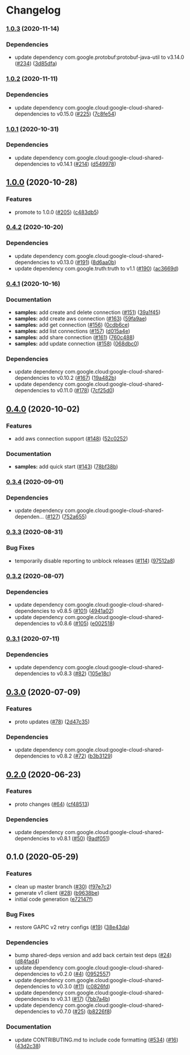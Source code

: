 # Changelog

### [1.0.3](https://www.github.com/googleapis/java-bigqueryconnection/compare/v1.0.2...v1.0.3) (2020-11-14)


### Dependencies

* update dependency com.google.protobuf:protobuf-java-util to v3.14.0 ([#234](https://www.github.com/googleapis/java-bigqueryconnection/issues/234)) ([3d85dfa](https://www.github.com/googleapis/java-bigqueryconnection/commit/3d85dfa710a4d9f99b892bddf8bf33306096ac51))

### [1.0.2](https://www.github.com/googleapis/java-bigqueryconnection/compare/v1.0.1...v1.0.2) (2020-11-11)


### Dependencies

* update dependency com.google.cloud:google-cloud-shared-dependencies to v0.15.0 ([#225](https://www.github.com/googleapis/java-bigqueryconnection/issues/225)) ([7c8fe54](https://www.github.com/googleapis/java-bigqueryconnection/commit/7c8fe5493378e3aea952259cd2bfafa8b87fbcd3))

### [1.0.1](https://www.github.com/googleapis/java-bigqueryconnection/compare/v1.0.0...v1.0.1) (2020-10-31)


### Dependencies

* update dependency com.google.cloud:google-cloud-shared-dependencies to v0.14.1 ([#214](https://www.github.com/googleapis/java-bigqueryconnection/issues/214)) ([d549978](https://www.github.com/googleapis/java-bigqueryconnection/commit/d54997836430067aed88ab8afb74c6e829862277))

## [1.0.0](https://www.github.com/googleapis/java-bigqueryconnection/compare/v0.4.2...v1.0.0) (2020-10-28)


### Features

* promote to 1.0.0 ([#205](https://www.github.com/googleapis/java-bigqueryconnection/issues/205)) ([c483db5](https://www.github.com/googleapis/java-bigqueryconnection/commit/c483db558cc6b547b550a628917ea505aa166622))

### [0.4.2](https://www.github.com/googleapis/java-bigqueryconnection/compare/v0.4.1...v0.4.2) (2020-10-20)


### Dependencies

* update dependency com.google.cloud:google-cloud-shared-dependencies to v0.13.0 ([#191](https://www.github.com/googleapis/java-bigqueryconnection/issues/191)) ([8d6aa0b](https://www.github.com/googleapis/java-bigqueryconnection/commit/8d6aa0b12945b50f0da6baa4c2038caedd15fcd9))
* update dependency com.google.truth:truth to v1.1 ([#190](https://www.github.com/googleapis/java-bigqueryconnection/issues/190)) ([ac3669d](https://www.github.com/googleapis/java-bigqueryconnection/commit/ac3669dd00e1a3e13a7a00c26d94d064e44a5aa6))

### [0.4.1](https://www.github.com/googleapis/java-bigqueryconnection/compare/v0.4.0...v0.4.1) (2020-10-16)


### Documentation

* **samples:** add create and delete connection ([#151](https://www.github.com/googleapis/java-bigqueryconnection/issues/151)) ([39a1f45](https://www.github.com/googleapis/java-bigqueryconnection/commit/39a1f45a97604d90a31d1a31412b6c90eb22069e))
* **samples:** add create aws connection ([#163](https://www.github.com/googleapis/java-bigqueryconnection/issues/163)) ([59fa9ae](https://www.github.com/googleapis/java-bigqueryconnection/commit/59fa9aed468c9fa13e538ecdcff4c452d870ef49))
* **samples:** add get connection ([#156](https://www.github.com/googleapis/java-bigqueryconnection/issues/156)) ([0cdb6ce](https://www.github.com/googleapis/java-bigqueryconnection/commit/0cdb6ce95bcb22084dfaf6a562783466398a3847))
* **samples:** add list connections ([#157](https://www.github.com/googleapis/java-bigqueryconnection/issues/157)) ([d015a4e](https://www.github.com/googleapis/java-bigqueryconnection/commit/d015a4e5b435e07b5abbe35c4a61b609824227a8))
* **samples:** add share connection ([#161](https://www.github.com/googleapis/java-bigqueryconnection/issues/161)) ([760c488](https://www.github.com/googleapis/java-bigqueryconnection/commit/760c4888d30f532df8abc725849190487c056d22))
* **samples:** add update connection ([#158](https://www.github.com/googleapis/java-bigqueryconnection/issues/158)) ([068dbc0](https://www.github.com/googleapis/java-bigqueryconnection/commit/068dbc01aba88f7b13b483fa40a651e0d071822a))


### Dependencies

* update dependency com.google.cloud:google-cloud-shared-dependencies to v0.10.2 ([#167](https://www.github.com/googleapis/java-bigqueryconnection/issues/167)) ([19a482b](https://www.github.com/googleapis/java-bigqueryconnection/commit/19a482ba80ff342eeb70fba89b973b39c59f6422))
* update dependency com.google.cloud:google-cloud-shared-dependencies to v0.11.0 ([#178](https://www.github.com/googleapis/java-bigqueryconnection/issues/178)) ([7cf25d0](https://www.github.com/googleapis/java-bigqueryconnection/commit/7cf25d082fecdbe5dc2efa7125cb30ee07595129))

## [0.4.0](https://www.github.com/googleapis/java-bigqueryconnection/compare/v0.3.4...v0.4.0) (2020-10-02)


### Features

* add aws connection support ([#148](https://www.github.com/googleapis/java-bigqueryconnection/issues/148)) ([52c0252](https://www.github.com/googleapis/java-bigqueryconnection/commit/52c02520f5ade3e4635173c84cb1a9d4c4c20635))


### Documentation

* **samples:** add quick start ([#143](https://www.github.com/googleapis/java-bigqueryconnection/issues/143)) ([78bf38b](https://www.github.com/googleapis/java-bigqueryconnection/commit/78bf38bccc58765dc2dc4efb7864d07218bbd783))

### [0.3.4](https://www.github.com/googleapis/java-bigqueryconnection/compare/v0.3.3...v0.3.4) (2020-09-01)


### Dependencies

* update dependency com.google.cloud:google-cloud-shared-dependen… ([#127](https://www.github.com/googleapis/java-bigqueryconnection/issues/127)) ([752a655](https://www.github.com/googleapis/java-bigqueryconnection/commit/752a655a3e2840fd0217797465137f2611c08303))

### [0.3.3](https://www.github.com/googleapis/java-bigqueryconnection/compare/v0.3.2...v0.3.3) (2020-08-31)


### Bug Fixes

* temporarily disable reporting to unblock releases ([#114](https://www.github.com/googleapis/java-bigqueryconnection/issues/114)) ([97512a8](https://www.github.com/googleapis/java-bigqueryconnection/commit/97512a8abe23ea40206ab835a17602436c8b9ccf))

### [0.3.2](https://www.github.com/googleapis/java-bigqueryconnection/compare/v0.3.1...v0.3.2) (2020-08-07)


### Dependencies

* update dependency com.google.cloud:google-cloud-shared-dependencies to v0.8.5 ([#101](https://www.github.com/googleapis/java-bigqueryconnection/issues/101)) ([4941a02](https://www.github.com/googleapis/java-bigqueryconnection/commit/4941a021753d19ba03b00fb3e246a1770f52745c))
* update dependency com.google.cloud:google-cloud-shared-dependencies to v0.8.6 ([#105](https://www.github.com/googleapis/java-bigqueryconnection/issues/105)) ([e002518](https://www.github.com/googleapis/java-bigqueryconnection/commit/e00251874531c2de1de5fc19ce7cfd30adb3051e))

### [0.3.1](https://www.github.com/googleapis/java-bigqueryconnection/compare/v0.3.0...v0.3.1) (2020-07-11)


### Dependencies

* update dependency com.google.cloud:google-cloud-shared-dependencies to v0.8.3 ([#82](https://www.github.com/googleapis/java-bigqueryconnection/issues/82)) ([105e18c](https://www.github.com/googleapis/java-bigqueryconnection/commit/105e18cc22d331373c483039a36233c2b26eac3a))

## [0.3.0](https://www.github.com/googleapis/java-bigqueryconnection/compare/v0.2.0...v0.3.0) (2020-07-09)


### Features

* proto updates ([#78](https://www.github.com/googleapis/java-bigqueryconnection/issues/78)) ([2d47c35](https://www.github.com/googleapis/java-bigqueryconnection/commit/2d47c35289889de83d84b2b8fafd5edee11e553f))


### Dependencies

* update dependency com.google.cloud:google-cloud-shared-dependencies to v0.8.2 ([#72](https://www.github.com/googleapis/java-bigqueryconnection/issues/72)) ([b3b3129](https://www.github.com/googleapis/java-bigqueryconnection/commit/b3b3129554c0933e36cd1ac37318889015aa50c4))

## [0.2.0](https://www.github.com/googleapis/java-bigqueryconnection/compare/v0.1.0...v0.2.0) (2020-06-23)


### Features

* proto changes ([#64](https://www.github.com/googleapis/java-bigqueryconnection/issues/64)) ([cf48513](https://www.github.com/googleapis/java-bigqueryconnection/commit/cf48513fd40c12e2aaac198a3d1895afeb367271))


### Dependencies

* update dependency com.google.cloud:google-cloud-shared-dependencies to v0.8.1 ([#50](https://www.github.com/googleapis/java-bigqueryconnection/issues/50)) ([9adf051](https://www.github.com/googleapis/java-bigqueryconnection/commit/9adf051263dccbda3b6e3ecc9d7006ae340d700d))

## 0.1.0 (2020-05-29)


### Features

* clean up master branch ([#30](https://www.github.com/googleapis/java-bigqueryconnection/issues/30)) ([f97e7c2](https://www.github.com/googleapis/java-bigqueryconnection/commit/f97e7c2c7c7c88fcbeec8c22f261dc8980cc8a26))
* generate v1 client ([#28](https://www.github.com/googleapis/java-bigqueryconnection/issues/28)) ([b9638be](https://www.github.com/googleapis/java-bigqueryconnection/commit/b9638be7679cd0cdbac500e9c2d692be2dd45029))
* initial code generation ([e72147f](https://www.github.com/googleapis/java-bigqueryconnection/commit/e72147f18eb61302ce36bf4ed49e6f5f1001f908))


### Bug Fixes

* restore GAPIC v2 retry configs ([#19](https://www.github.com/googleapis/java-bigqueryconnection/issues/19)) ([38e43da](https://www.github.com/googleapis/java-bigqueryconnection/commit/38e43da23d2d9884728ff5d81df2259af7535d95))


### Dependencies

* bump shared-deps version and add back certain test deps ([#24](https://www.github.com/googleapis/java-bigqueryconnection/issues/24)) ([d84fad4](https://www.github.com/googleapis/java-bigqueryconnection/commit/d84fad411b7471908857392f412655d6dc4ef25f))
* update dependency com.google.cloud:google-cloud-shared-dependencies to v0.2.0 ([#4](https://www.github.com/googleapis/java-bigqueryconnection/issues/4)) ([0952557](https://www.github.com/googleapis/java-bigqueryconnection/commit/0952557cd8b9ef24bcd480909d00d9232b3c3e0f))
* update dependency com.google.cloud:google-cloud-shared-dependencies to v0.3.0 ([#11](https://www.github.com/googleapis/java-bigqueryconnection/issues/11)) ([c0826fd](https://www.github.com/googleapis/java-bigqueryconnection/commit/c0826fd6dbe0905eec6beb9769934b01953b1089))
* update dependency com.google.cloud:google-cloud-shared-dependencies to v0.3.1 ([#17](https://www.github.com/googleapis/java-bigqueryconnection/issues/17)) ([7bb7a4b](https://www.github.com/googleapis/java-bigqueryconnection/commit/7bb7a4b179b61d3b93988189b0643a570174585b))
* update dependency com.google.cloud:google-cloud-shared-dependencies to v0.7.0 ([#25](https://www.github.com/googleapis/java-bigqueryconnection/issues/25)) ([b8226f8](https://www.github.com/googleapis/java-bigqueryconnection/commit/b8226f8af943bf16721eeeef8145d85e8a14da6b))


### Documentation

* update CONTRIBUTING.md to include code formatting ([#534](https://www.github.com/googleapis/java-bigqueryconnection/issues/534)) ([#16](https://www.github.com/googleapis/java-bigqueryconnection/issues/16)) ([43d2c38](https://www.github.com/googleapis/java-bigqueryconnection/commit/43d2c385c5f9091bb51dc2fa47ddd2b66de6850a))
